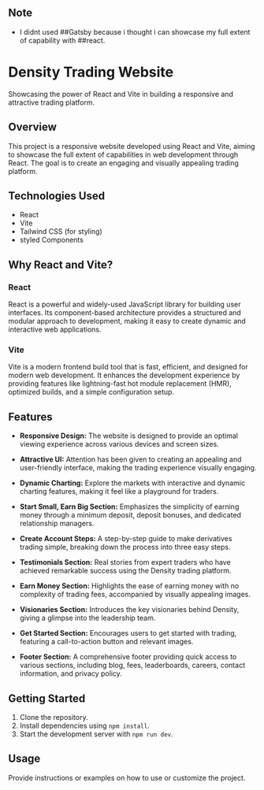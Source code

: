 ## Note

- I didnt used ##Gatsby because i thought i can showcase my full extent of capability with ##react.

# Density Trading Website

Showcasing the power of React and Vite in building a responsive and attractive trading platform.

## Overview

This project is a responsive website developed using React and Vite, aiming to showcase the full extent of capabilities in web development through React. The goal is to create an engaging and visually appealing trading platform.

## Technologies Used

- React
- Vite
- Tailwind CSS (for styling)
- styled Components

## Why React and Vite?

### React

React is a powerful and widely-used JavaScript library for building user interfaces. Its component-based architecture provides a structured and modular approach to development, making it easy to create dynamic and interactive web applications.

### Vite

Vite is a modern frontend build tool that is fast, efficient, and designed for modern web development. It enhances the development experience by providing features like lightning-fast hot module replacement (HMR), optimized builds, and a simple configuration setup.

## Features

- **Responsive Design:** The website is designed to provide an optimal viewing experience across various devices and screen sizes.

- **Attractive UI:** Attention has been given to creating an appealing and user-friendly interface, making the trading experience visually engaging.

- **Dynamic Charting:** Explore the markets with interactive and dynamic charting features, making it feel like a playground for traders.

- **Start Small, Earn Big Section:** Emphasizes the simplicity of earning money through a minimum deposit, deposit bonuses, and dedicated relationship managers.

- **Create Account Steps:** A step-by-step guide to make derivatives trading simple, breaking down the process into three easy steps.

- **Testimonials Section:** Real stories from expert traders who have achieved remarkable success using the Density trading platform.

- **Earn Money Section:** Highlights the ease of earning money with no complexity of trading fees, accompanied by visually appealing images.

- **Visionaries Section:** Introduces the key visionaries behind Density, giving a glimpse into the leadership team.

- **Get Started Section:** Encourages users to get started with trading, featuring a call-to-action button and relevant images.

- **Footer Section:** A comprehensive footer providing quick access to various sections, including blog, fees, leaderboards, careers, contact information, and privacy policy.

## Getting Started

1. Clone the repository.
2. Install dependencies using `npm install`.
3. Start the development server with `npm run dev`.

## Usage

Provide instructions or examples on how to use or customize the project.



